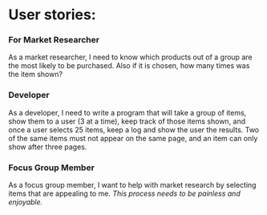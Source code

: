 # User stories:

### For Market Researcher

As a market researcher, I need to know which products out of a group are the most likely to be purchased. Also if it is chosen, how many times was the item shown?

### Developer

As a developer, I need to write a program that will take a group of items, show them to a user (3 at a time), keep track of those items shown, and once a user selects 25 items, keep a log and show the user the results. Two of the same items must not appear on the same page, and an item can only show after three pages.

### Focus Group Member

As a focus group member, I want to help with market research by selecting items that are appealing to me. _This process needs to be painless and enjoyable._
